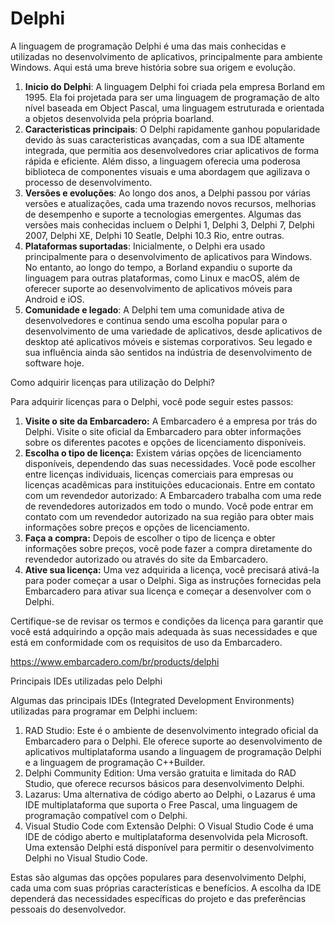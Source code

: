 # Delphi

A linguagem de programação Delphi é uma das mais conhecidas e utilizadas no desenvolvimento de aplicativos, principalmente para ambiente Windows. Aqui está uma breve história sobre sua origem e evolução.

1. <b> Inicio do Delphi</b>: A linguagem Delphi foi criada pela empresa Borland em 1995. Ela foi projetada para ser uma linguagem de programação de alto nível baseada em Object Pascal, uma linguagem estruturada e orientada a objetos desenvolvida pela própria boarland.
2. <b> Caracteristicas principais</b>: O Delphi rapidamente ganhou popularidade devido às suas caracteristicas avançadas, com a sua IDE altamente integrada, que permitia aos desenvolvedores criar aplicativos de forma rápida e eficiente. Além disso, a linguagem oferecia uma poderosa biblioteca de componentes visuais e uma abordagem que agilizava o processo de desenvolvimento. 
3. <b> Versões e evoluções</b>: Ao longo dos anos, a Delphi passou por várias versões e atualizações, cada uma trazendo novos recursos, melhorias de desempenho e suporte a tecnologias emergentes. Algumas das versões mais conhecidas incluem o Delphi 1, Delphi 3, Delphi 7, Delphi 2007, Delphi XE, Delphi 10 Seatle, Delphi 10.3 Rio, entre outras.
4. <b> Plataformas suportadas</b>: Inicialmente, o Delphi era usado principalmente para o desenvolvimento de aplicativos para Windows. No entanto, ao longo do tempo, a Borland expandiu o suporte da linguagem para outras plataformas, como Linux e macOS, além de oferecer suporte ao desenvolvimento de aplicativos móveis para Android e iOS.
5. <b> Comunidade e legado</b>: A Delphi tem uma comunidade ativa de desenvolvedores e continua sendo uma escolha popular para o desenvolvimento de uma variedade de aplicativos, desde aplicativos de desktop até aplicativos móveis e sistemas corporativos. Seu legado e sua influência ainda são sentidos na indústria de desenvolvimento de software hoje.

Como adquirir licenças para utilização do Delphi?


Para adquirir licenças para o Delphi, você pode seguir estes passos:

1. <b>Visite o site da Embarcadero:</b> A Embarcadero é a empresa por trás do Delphi. Visite o site oficial da Embarcadero para obter informações sobre os diferentes pacotes e opções de licenciamento disponíveis.
2. <b>Escolha o tipo de licença:</b> Existem várias opções de licenciamento disponíveis, dependendo das suas necessidades. Você pode escolher entre licenças individuais, licenças comerciais para empresas ou licenças acadêmicas para instituições educacionais.
Entre em contato com um revendedor autorizado: A Embarcadero trabalha com uma rede de revendedores autorizados em todo o mundo. Você pode entrar em contato com um revendedor autorizado na sua região para obter mais informações sobre preços e opções de licenciamento.
3. <b>Faça a compra:</b> Depois de escolher o tipo de licença e obter informações sobre preços, você pode fazer a compra diretamente do revendedor autorizado ou através do site da Embarcadero.
4. <b>Ative sua licença:</b> Uma vez adquirida a licença, você precisará ativá-la para poder começar a usar o Delphi. Siga as instruções fornecidas pela Embarcadero para ativar sua licença e começar a desenvolver com o Delphi.
   
Certifique-se de revisar os termos e condições da licença para garantir que você está adquirindo a opção mais adequada às suas necessidades e que está em conformidade com os requisitos de uso da Embarcadero.

https://www.embarcadero.com/br/products/delphi

Principais IDEs utilizadas pelo Delphi

Algumas das principais IDEs (Integrated Development Environments) utilizadas para programar em Delphi incluem:

1. RAD Studio: Este é o ambiente de desenvolvimento integrado oficial da Embarcadero para o Delphi. Ele oferece suporte ao desenvolvimento de aplicativos multiplataforma usando a linguagem de programação Delphi e a linguagem de programação C++Builder.
2. Delphi Community Edition: Uma versão gratuita e limitada do RAD Studio, que oferece recursos básicos para desenvolvimento Delphi.
3. Lazarus: Uma alternativa de código aberto ao Delphi, o Lazarus é uma IDE multiplataforma que suporta o Free Pascal, uma linguagem de programação compatível com o Delphi.
4. Visual Studio Code com Extensão Delphi: O Visual Studio Code é uma IDE de código aberto e multiplataforma desenvolvida pela Microsoft. Uma extensão Delphi está disponível para permitir o desenvolvimento Delphi no Visual Studio Code.
   
Estas são algumas das opções populares para desenvolvimento Delphi, cada uma com suas próprias características e benefícios. A escolha da IDE dependerá das necessidades específicas do projeto e das preferências pessoais do desenvolvedor.
